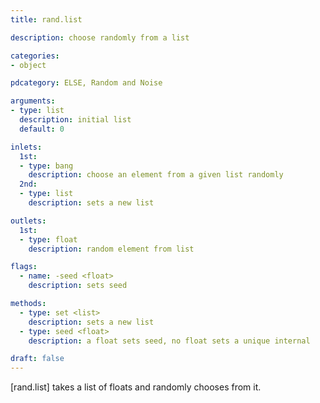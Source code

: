 ```yaml
---
title: rand.list

description: choose randomly from a list

categories:
- object

pdcategory: ELSE, Random and Noise

arguments:
- type: list
  description: initial list
  default: 0

inlets:
  1st:
  - type: bang
    description: choose an element from a given list randomly
  2nd:
  - type: list 
    description: sets a new list

outlets:
  1st:
  - type: float
    description: random element from list

flags:
  - name: -seed <float>
    description: sets seed

methods:
  - type: set <list>
    description: sets a new list
  - type: seed <float>
    description: a float sets seed, no float sets a unique internal

draft: false
---
```


[rand.list] takes a list of floats and randomly chooses from it.
